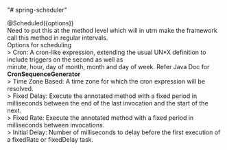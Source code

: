 "# spring-scheduler" 

@Scheduled({options}) </br>
Need to put this at the method level which will in utrn make the framework call this method in regular intervals.</br>
Options for scheduling</br>
    >   Cron:              A cron-like expression, extending the usual UN*X definition to include triggers on the second as well as </br>
                           minute, hour, day of month, month and day of week. Refer Java Doc for <b> CronSequenceGenerator </b></br>
    >   Time Zone Based:   A time zone for which the cron expression will be resolved.</br>
    >   Fixed Delay:       Execute the annotated method with a fixed period in milliseconds between the end of the last invocation and the
                           start of the next.</br>
    >   Fixed Rate:        Execute the annotated method with a fixed period in milliseconds between invocations.</br>
    >   Initial Delay:     Number of milliseconds to delay before the first execution of a fixedRate or fixedDelay task.</br>
